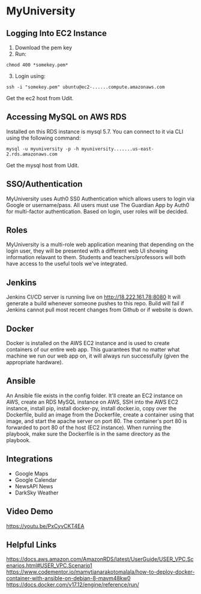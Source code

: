 # MyUniversity

## Logging Into EC2 Instance
1. Download the pem key
2. Run: 
```
chmod 400 *somekey.pem*
```
3. Login using:
```
ssh -i "somekey.pem" ubuntu@ec2-......compute.amazonaws.com
```
Get the ec2 host from Udit.

## Accessing MySQL on AWS RDS
Installed on this RDS instance is mysql 5.7. You can connect to it via CLI using the following command:
```
mysql -u myuniversity -p -h myuniversity.......us-east-2.rds.amazonaws.com
```
Get the mysql host from Udit.

## SSO/Authentication

MyUniversity uses Auth0 SS0 Authentication which allows users to login via Google or username/pass. All users must use The Guardian App by Auth0 for multi-factor authentication. Based on login, user roles will be decided. 

## Roles

MyUniversity is a multi-role web application meaning that depending on the login user, they will be presented with a  different web UI showing information relavant to them. Students and teachers/professors will both have access to the useful tools we've integrated. 

## Jenkins

Jenkins CI/CD server is running live on http://18.222.161.78:8080 
It will generate a build whenever someone pushes to this repo. Build will fail if Jenkins cannot pull most recent changes from Github or if website is down. 

## Docker

Docker is installed on the AWS EC2 instance and is used to create containers of our entire web app. This guarantees that no matter what machine we run our web app on, it will always run successfully (given the appropriate hardware). 

## Ansible

An Ansible file exists in the config folder. It'll create an EC2 instance on AWS, create an RDS MySQL instance on AWS, SSH into the AWS EC2 instance, install pip, install docker-py, install docker.io, copy over the Dockerfile, build an image from the Dockerfile, create a container using that image, and start the apache server on port 80. The container's port 80 is forwarded to port 80 of the host (EC2 instance). When running the playbook, make sure the Dockerfile is in the same directory as the playbook. 

## Integrations
* Google Maps
* Google Calendar
* NewsAPI News
* DarkSky Weather

## Video Demo
https://youtu.be/PxCyvCKT4EA

## Helpful Links
https://docs.aws.amazon.com/AmazonRDS/latest/UserGuide/USER_VPC.Scenarios.html#USER_VPC.Scenario1
https://www.codementor.io/mamytianarakotomalala/how-to-deploy-docker-container-with-ansible-on-debian-8-mavm48kw0
https://docs.docker.com/v17.12/engine/reference/run/
